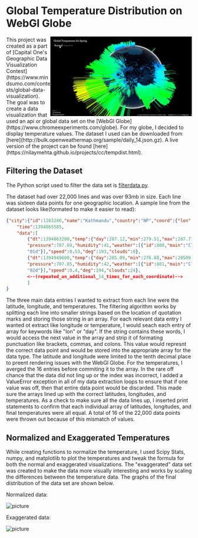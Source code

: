 
# Global Temperature Distribution on WebGl Globe
<img src="right.gif" align="right" />
This project was created as a part of [Capital One's Geographic Data Visualization Contest](https://www.mindsumo.com/contests/global-data-visualization). The goal was to create a data visualization that used an api or global data set on the [WebGl Globe](https://www.chromeexperiments.com/globe). For my globe, I decided to display temperature values. The dataset I used can be downloaded from [here](http://bulk.openweathermap.org/sample/daily_14.json.gz). A live version of the project can be found [here](https://nilaymehta.github.io/projects/cc/tempdist.html).

## Filtering the Dataset

The Python script used to filter the data set is [filterdata.py](https://github.com/NilayMehta/webgl-global_temp_dist/blob/master/filterdata.py).

The dataset had over 22,000 lines and was over 93mb in size. Each line was sixteen data points for one geographic location. A sample line from the dataset looks like(formated to make it easier to read):

```json
{"city":{"id":1283240,"name":"Kathmandu","country":"NP","coord":{"lon":85.316666,"lat":27.716667}},
    "time":1394865585,
    "data":[
        {"dt":1394863200,"temp":{"day":287.12,"min":279.51,"max":287.77,"night":279.51,"eve":284.21,"morn":282.3},
        "pressure":707.69,"humidity":41,"weather":[{"id":800,"main":"Clear","description":"sky is clear","icon":
        "01d"}],"speed":0.53,"deg":193,"clouds":0},
        {"dt":1394949600,"temp":{"day":285.09,"min":276.88,"max":28509,"night":276.88,"eve":280.7,"morn":277.61},
        "pressure":707.85,"humidity":42,"weather":[{"id":801,"main":"Clouds","description":"few clouds","icon":
        "02d"}],"speed":0.4,"deg":194,"clouds":24},
        <--(repeated_an_additional_14_times_for_each_coordinate)-->
        ]
}
```

The three main data entries I wanted to extract from each line were the latitude, longitude, and temperatures. The filtering algorithm works by splitting each line into smaller strings based on the location of quotation marks and storing those string in an array. For each relevant data entry I wanted ot extract like longitude or temperature, I would seach each entry of array for keywords like "lon" or "day". If the string contains these words, I would access the next value in the array and strip it of formating punctuation like brackets, commas, and colons. This value would represnt the correct data point and would be stored into the appropriate array for the data type. The latitude and longitude were limited to the tenth decimal place to preent rendering issues with the WebGl Globe. For the temperatures, I averged the 16 entries before commiting it to the array. In the rare off chance that the data did not ling up or the index was incorrect, I added a ValueError exception in all of my data extraction loops to ensure that if one value was off, then that entire data point would be discarded. This made sure the arrays lined up with the correct latitudes, longitudes, and temperatures. As a check to make sure all the data lines up, I inserted print statements to confirm that each individual array of latitudes, longitudes, and final temperatures were all equal. A total of 16 of the 22,000 data points were thrown out because of this mismatch of values.

## Normalized and Exaggerated Temperatures

While creating functions to normalize the temperature, I used Scipy Stats, numpy, and matplotlib to plot the temperatures and tweak the formula for both the normal and exaggerated visualizations. The "exaggerated" data set was created to make the data more visually interesting and works by scaling the differences between the temperature data. The graphs of the final distribution of the data set are shown below.

Normalized data:

![picture](http://i.imgur.com/5cFA88B.png)

Exaggerated data:

![picture](http://i.imgur.com/wDje1r3.png)